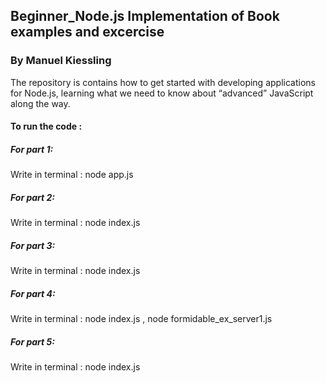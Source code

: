 ## Beginner_Node.js Implementation of Book examples and excercise

### By Manuel Kiessling

The repository is contains how to get started with developing applications for Node.js, learning
what we need to know about “advanced” JavaScript along the way.

#### To run the code :

##### For part 1:
Write in terminal : node app.js

##### For part 2:
Write in terminal : node index.js

##### For part 3:
Write in terminal : node index.js

##### For part 4:
Write in terminal : node index.js , node formidable_ex_server1.js

##### For part 5:
Write in terminal : node index.js
